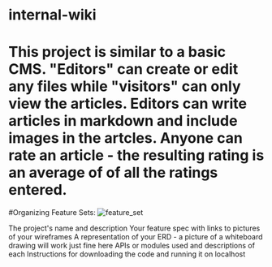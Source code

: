 # internal-wiki
# This project is similar to a basic CMS. "Editors" can create or edit any files while "visitors" can only view the articles. Editors can write articles in markdown and include images in the artcles. Anyone can rate an article - the resulting rating is an average of of all the ratings entered.

#Organizing Feature Sets:
![feature_set](http://imgur.com/HmdVwy7)

The project's name and description
Your feature spec with links to pictures of your wireframes
A representation of your ERD - a picture of a whiteboard drawing will work just fine here
APIs or modules used and descriptions of each
Instructions for downloading the code and running it on localhost
